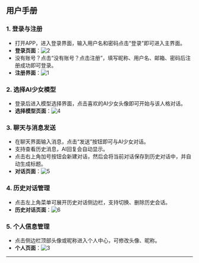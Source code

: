 ## 用户手册

### 1. 登录与注册

- 打开APP，进入登录界面，输入用户名和密码点击“登录”即可进入主界面。
- **登录页面**：![2](./登录页面.png)
- 没有账号？点击“没有账号？点击注册”，填写昵称、用户名、邮箱、密码后注册成功即可登录。
- **注册界面**：![1](./注册页面.png)

### 2. 选择AI少女模型

- 登录后进入模型选择界面，点击喜欢的AI少女头像即可开始与该人格对话。
- **选择模型页面**：![4](./模型选择页面.png)

### 3. 聊天与消息发送

- 在聊天界面输入消息，点击“发送”按钮即可与AI少女对话。
- 支持查看历史消息，AI回复会自动显示。
- 点击右上角加号按钮会新建对话，然后会将当前对话保存到历史对话中，并自动生成标题。
- **对话页面**：![5](./对话页面.png)

### 4. 历史对话管理

- 点击左上角菜单可展开历史对话侧边栏，支持切换、删除历史会话。
- **历史对话页面**：![6](./历史对话页面.png)

### 5. 个人信息管理

- 点击侧边栏顶部头像或昵称进入个人中心，可修改头像、昵称。
- **个人页面**：![3](./个人中心页面.png)


---